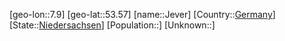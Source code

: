 ﻿---
location: [53.57,7.9]
type: City
tags:
- geo/City


SpocWebEntityId: 31199
isDeleted: false
confidential: public

---
[geo-lon::7.9]
[geo-lat::53.57]
[name::Jever]
[Country::[Germany](geo/Continent/Europe/Germany.md)]
[State::[Niedersachsen](geo/Continent/Europe/Germany/Niedersachsen.md)]
[Population::]
[Unknown::]

